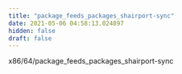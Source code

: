 ```yaml
---
title: "package_feeds_packages_shairport-sync"
date: 2021-05-06 04:58:13.024897
hidden: false
draft: false
---
```


x86/64/package_feeds_packages_shairport-sync

